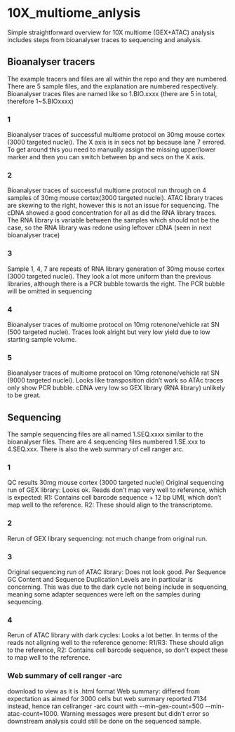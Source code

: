 # 10X_multiome_anlysis
Simple straightforward overview for 10X multiome (GEX+ATAC) analysis includes steps from bioanalyser traces to sequencing and analysis. 

## Bioanalyser tracers
The example tracers and files are all within the repo and they are numbered. There are 5 sample files, and the explanation are numbered respectively.
Bioanalyser traces files are named like so 1.BIO.xxxx (there are 5 in total, therefore 1~5.BIOxxxx) 
### 1
Bioanalyser traces of successful multiome protocol on 30mg mouse cortex (3000 targeted nuclei). The X axis is in secs not bp because lane 7 errored. To get around this you need to manually assign the missing upper/lower marker and then you can switch between bp and secs on the X axis.
### 2 
Bioanalyser traces of successful multiome protocol run through on 4 samples of 30mg mouse cortex(3000 targeted nuclei). ATAC library traces are skewing to the right, however this is not an issue for sequencing. The cDNA showed a good concentration for all as did the RNA library traces. The RNA library is variable between the samples which should not be the case, so the RNA library was redone using leftover cDNA (seen in next bioanalyser trace)
### 3 
Sample 1, 4, 7 are repeats of RNA library generation of 30mg mouse cortex (3000 targeted nuclei). They look a lot more uniform than the previous libraries, although there is a PCR bubble towards the right. The PCR bubble will be omitted in sequencing
### 4 
Bioanalyser traces of multiome protocol on 10mg rotenone/vehicle rat SN (500 targeted nuclei). Traces look alright but very low yield due to low starting sample volume.
### 5
Bioanalyser traces of multiome protocol on 10mg rotenone/vehicle rat SN (9000 targeted nuclei). Looks like transposition didn’t work so ATAc traces only show PCR bubble. cDNA very low so GEX library (RNA library) unlikely to be great.

## Sequencing 
The sample sequencing files are all named 1.SEQ.xxxx similar to the bioanalyser files. There are 4 sequencing files numbered 1.SE.xxx to 4.SEQ.xxx. There is also the web summary of cell ranger arc. 

### 1 
QC results
30mg mouse cortex (3000 targeted nuclei)
Original sequencing run of GEX library: Looks ok. Reads don’t map very well to reference, which is expected: R1: Contains cell barcode sequence + 12 bp UMI, which don’t map well to the reference. R2: These should align to the transcriptome. 

### 2 
Rerun of GEX library sequencing: not much change from original run.

### 3
Original sequencing run of ATAC library: Does not look good. Per Sequence GC Content and Sequence Duplication Levels are in particular is concerning. This was due to the dark cycle not being include in sequencing, meaning some adapter sequences were left on the samples during sequencing.

### 4 
Rerun of ATAC library with dark cycles: Looks a lot better. In terms of the reads not aligning well to the reference genome: R1/R3: These should align to the reference, R2: Contains cell barcode sequence, so don't expect these to map well to the reference.

### Web summary of cell ranger -arc 
download to view as it is .html format
Web summary: differed from expectation as aimed for 3000 cells but web summary reported 7134 instead, hence ran cellranger -arc count with --min-gex-count=500 --min-atac-count=1000. Warning messages were present but didn’t error so downstream analysis could still be done on the sequenced sample.

